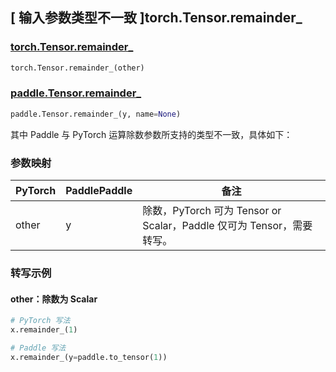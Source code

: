 ## [ 输入参数类型不一致 ]torch.Tensor.remainder_

### [torch.Tensor.remainder_](https://pytorch.org/docs/stable/generated/torch.Tensor.remainder_.html?highlight=torch+tensor+remainder_#torch.Tensor.remainder_)

```python
torch.Tensor.remainder_(other)
```

### [paddle.Tensor.remainder_](https://www.paddlepaddle.org.cn/documentation/docs/zh/develop/api/paddle/Tensor_cn.html#id15)

```python
paddle.Tensor.remainder_(y, name=None)
```

其中 Paddle 与 PyTorch 运算除数参数所支持的类型不一致，具体如下：

### 参数映射

| PyTorch       | PaddlePaddle | 备注                                                   |
| ------------- | ------------ | ------------------------------------------------------ |
| other         | y            | 除数，PyTorch 可为 Tensor or Scalar，Paddle 仅可为 Tensor，需要转写。   |

### 转写示例

#### other：除数为 Scalar

```python
# PyTorch 写法
x.remainder_(1)

# Paddle 写法
x.remainder_(y=paddle.to_tensor(1))
```
